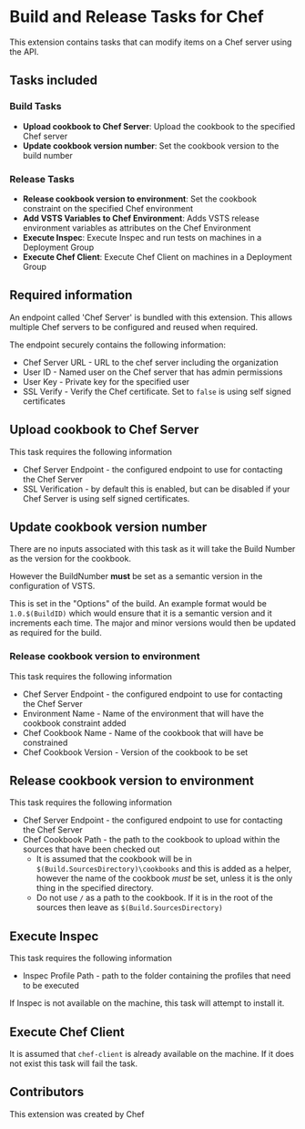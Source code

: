 # Build and Release Tasks for Chef

This extension contains tasks that can modify items on a Chef server using the API.

## Tasks included

### Build Tasks

* **Upload cookbook to Chef Server**: Upload the cookbook to the specified Chef server
* **Update cookbook version number**: Set the cookbook version to the build number

### Release Tasks

* **Release cookbook version to environment**: Set the cookbook constraint on the specified Chef environment
* **Add VSTS Variables to Chef Environment**: Adds VSTS release environment variables as attributes on the Chef Environment
* **Execute Inspec**: Execute Inspec and run tests on machines in a Deployment Group
* **Execute Chef Client**: Execute Chef Client on machines in a Deployment Group


## Required information

An endpoint called 'Chef Server' is bundled with this extension.  This allows multiple Chef servers to be configured and reused when required.

The endpoint securely contains the following information:

* Chef Server URL - URL to the chef server including the organization
* User ID - Named user on the Chef server that has admin permissions
* User Key - Private key for the specified user
* SSL Verify - Verify the Chef certificate.  Set to `false` is using self signed certificates

## Upload cookbook to Chef Server

This task requires the following information

* Chef Server Endpoint - the configured endpoint to use for contacting the Chef Server
* SSL Verification - by default this is enabled, but can be disabled if your Chef Server is using self signed certificates.

## Update cookbook version number

There are no inputs associated with this task as it will take the Build Number as the version for the cookbook.

However the BuildNumber **must** be set as a semantic version in the configuration of VSTS.

This is set in the "Options" of the build.  An example format would be `1.0.$(BuildID)` which would ensure that it is a semantic version and it increments each time.  The major and minor versions would then be updated as required for the build.

### Release cookbook version to environment

This task requires the following information

* Chef Server Endpoint - the configured endpoint to use for contacting the Chef Server
* Environment Name - Name of the environment that will have the cookbook constraint added
* Chef Cookbook Name - Name of the cookbook that will have be constrained
* Chef Cookbook Version - Version of the cookbook to be set

## Release cookbook version to environment

This task requires the following information

* Chef Server Endpoint - the configured endpoint to use for contacting the Chef Server
* Chef Cookbook Path - the path to the cookbook to upload within the sources that have been checked out
    - It is assumed that the cookbook will be in `$(Build.SourcesDirectory)\cookbooks` and this is added as a helper, however the name of the cookbook _must_ be set, unless it is the only thing in the specified directory.
    - Do not use `/` as a path to the cookbook.  If it is in the root of the sources then leave as `$(Build.SourcesDirectory)`

## Execute Inspec

This task requires the following information

* Inspec Profile Path - path to the folder containing the profiles that need to be executed

If Inspec is not available on the machine, this task will attempt to install it.

## Execute Chef Client

It is assumed that `chef-client` is already available on the machine.  If it does not exist this task will fail the task.


## Contributors

This extension was created by Chef